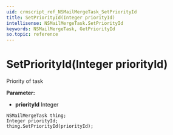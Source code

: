```yaml
---
uid: crmscript_ref_NSMailMergeTask_SetPriorityId
title: SetPriorityId(Integer priorityId)
intellisense: NSMailMergeTask.SetPriorityId
keywords: NSMailMergeTask, GetPriorityId
so.topic: reference
---
```


# SetPriorityId(Integer priorityId)

Priority of task

**Parameter:** 
 - **priorityId** Integer

```crmscript
NSMailMergeTask thing;
Integer priorityId;
thing.SetPriorityId(priorityId);
```

